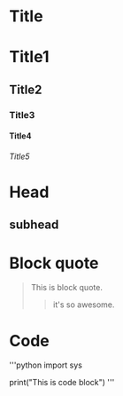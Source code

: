 # Title

# Title1
## Title2
### Title3
#### Title4
###### Title5

Head
===
subhead
---


# Block quote
>This is block quote.
>>it's so awesome.


# Code
'''python
import sys

print("This is code block")
'''
